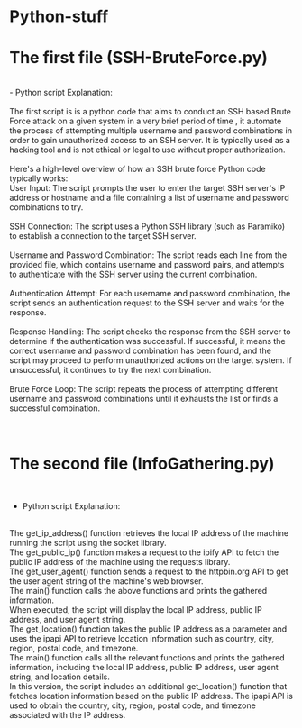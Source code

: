 # Python-stuff
<h1 center="align">The first file (SSH-BruteForce.py)</h1> 
<br/>
- Python script Explanation:<br/>
<br/>
The first script is is a python code that aims to conduct an SSH based Brute Force attack on a given system in a very brief period of time , it automate the process of attempting multiple username and password combinations in order to gain unauthorized access to an SSH server. It is typically used as a hacking tool and is not ethical or legal to use without proper authorization. <br/>
<br/>
Here's a high-level overview of how an SSH brute force Python code typically works:<br/>
User Input: The script prompts the user to enter the target SSH server's IP address or hostname and a file containing a list of username and password combinations to try.<br/>
<br/>
SSH Connection: The script uses a Python SSH library (such as Paramiko) to establish a connection to the target SSH server.<br/>
<br/>
Username and Password Combination: The script reads each line from the provided file, which contains username and password pairs, and attempts to authenticate with the SSH server using the current combination.<br/>
<br/>
Authentication Attempt: For each username and password combination, the script sends an authentication request to the SSH server and waits for the response.<br/>
<br/>
Response Handling: The script checks the response from the SSH server to determine if the authentication was successful. If successful, it means the correct username and password combination has been found, and the script may proceed to perform unauthorized actions on the target system. If unsuccessful, it continues to try the next combination.<br/>
<br/>
Brute Force Loop: The script repeats the process of attempting different username and password combinations until it exhausts the list or finds a successful combination.<br/>
<br/>
<br/>
<h1 center="align">The second file (InfoGathering.py)</h1> <br/>

- Python script Explanation:<br/>
<br/>
The get_ip_address() function retrieves the local IP address of the machine running the script using the socket library.<br/>
The get_public_ip() function makes a request to the ipify API to fetch the public IP address of the machine using the requests library.<br/>
The get_user_agent() function sends a request to the httpbin.org API to get the user agent string of the machine's web browser.<br/>
The main() function calls the above functions and prints the gathered information.<br/>
When executed, the script will display the local IP address, public IP address, and user agent string.<br/>
The get_location() function takes the public IP address as a parameter and uses the ipapi API to retrieve location information such as country, city, region, postal code, and timezone.<br/>
The main() function calls all the relevant functions and prints the gathered information, including the local IP address, public IP address, user agent string, and location details.<br/>
In this version, the script includes an additional get_location() function that fetches location information based on the public IP address. The ipapi API is used to obtain the country, city, region, postal code, and timezone associated with the IP address.<br/>


